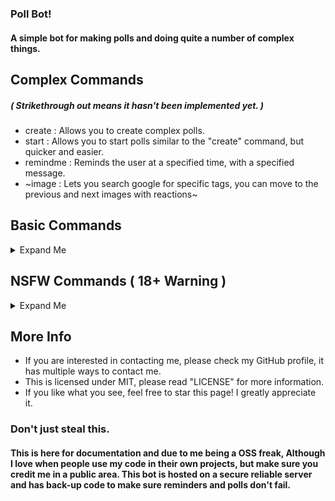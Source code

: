 ### Poll Bot!
#### A simple bot for making polls and doing quite a number of complex things.

## Complex Commands
##### ( Strikethrough out means it hasn't been implemented yet. )
- create : Allows you to create complex polls.
- start : Allows you to start polls similar to the "create" command, but quicker and easier.
- remindme : Reminds the user at a specified time, with a specified message.
- ~image : Lets you search google for specific tags, you can move to the previous and next images with reactions~


## Basic Commands
<details><summary>Expand Me</summary>
<ul>
  <li>ping : Shows the bots response time (Hosted kindly by repl.it)</li>
</ul>  
</details>

## NSFW Commands ( 18+ Warning )
<details><summary>Expand Me</summary>
<ul>
  <li><s>hen : Allows you to view nhentai manga inside of discord! Move around with reactions!</s></li>
  <li><s>Info : Lets you view information about a specific nhentai manga.</s></li>
</ul>  
</details>


## More Info
- If you are interested in contacting me, please check my GitHub profile, it has multiple ways to contact me.
- This is licensed under MIT, please read "LICENSE" for more information.
- If you like what you see, feel free to star this page! I greatly appreciate it.

### Don't just steal this.
#### This is here for documentation and due to me being a OSS freak, Although I love when people use my code in their own projects, but make sure you credit me in a public area. This bot is hosted on a secure reliable server and has back-up code to make sure reminders and polls don't fail.

